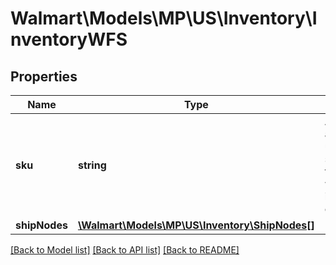 # Walmart\Models\MP\US\Inventory\InventoryWFS

## Properties

Name | Type | Description | Notes
------------ | ------------- | ------------- | -------------
**sku** | **string** | An arbitrary alphanumeric unique ID, specified by the seller, which identifies each item. | [optional]
**shipNodes** | [**\Walmart\Models\MP\US\Inventory\ShipNodes[]**](ShipNodes.md) |  | [optional]


[[Back to Model list]](./) [[Back to API list]](../../../../../README.md#supported-apis) [[Back to README]](../../../../../README.md)
